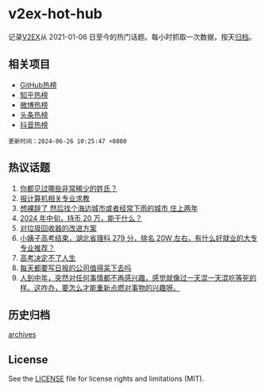 # v2ex-hot-hub

 记录[V2EX](https://www.v2ex.com/)从 2021-01-06 日至今的热门话题。每小时抓取一次数据，按天[归档](archives)。
 
 ## 相关项目

- [GitHub热榜](https://github.com/snaildev/github-hot-hub)
- [知乎热榜](https://github.com/snaildev/zhihu-hot-hub)
- [微博热榜](https://github.com/snaildev/weibo-hot-hub)
- [头条热榜](https://github.com/snaildev/toutiao-hot-hub)
- [抖音热榜](https://github.com/snaildev/douyin-hot-hub)


 `更新时间：2024-06-26 10:25:47 +0800`

## 热议话题

1. [你都见过哪些非常稀少的姓氏？](https://www.v2ex.com/t/1052471)
1. [报计算机相关专业求教](https://www.v2ex.com/t/1052439)
1. [想裸辞了 然后找个海边城市或者经常下雨的城市 住上两年](https://www.v2ex.com/t/1052349)
1. [2024 年中旬，持币 20 万，能干什么？](https://www.v2ex.com/t/1052414)
1. [对垃圾回收器的改进方案](https://www.v2ex.com/t/1052490)
1. [小姨子高考结束，湖北省理科 279 分，排名 20W 左右，有什么好就业的大专专业推荐？](https://www.v2ex.com/t/1052350)
1. [高考决定不了人生](https://www.v2ex.com/t/1052454)
1. [每天都要写日报的公司值得呆下去吗](https://www.v2ex.com/t/1052408)
1. [人到中年，突然对任何事情都不再感兴趣，感觉就像过一天混一天混吃等死的样。这咋办，要怎么才能重新点燃对事物的兴趣呀。](https://www.v2ex.com/t/1052379)

## 历史归档

[archives](archives)

## License

See the [LICENSE](LICENSE) file for license rights and limitations (MIT).
